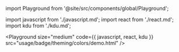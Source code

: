 import Playground from '@site/src/components/global/Playground';

import javascript from './javascript.md';
import react from './react.md';
import kdu from './kdu.md';

<Playground
  size="medium"
  code={{ javascript, react, kdu }}
  src="usage/badge/theming/colors/demo.html"
/>
